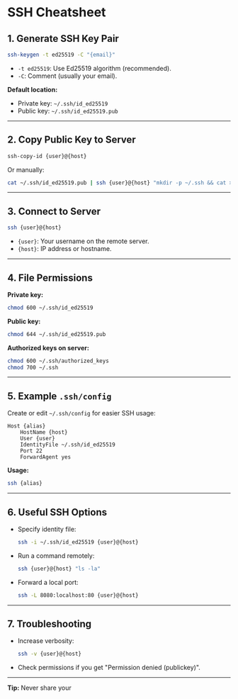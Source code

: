 # SSH Cheatsheet

## 1. Generate SSH Key Pair

```sh
ssh-keygen -t ed25519 -C "{email}"
```

- `-t ed25519`: Use Ed25519 algorithm (recommended).
- `-C`: Comment (usually your email).

**Default location:**  

- Private key: `~/.ssh/id_ed25519`  
- Public key: `~/.ssh/id_ed25519.pub`

---

## 2. Copy Public Key to Server

```sh
ssh-copy-id {user}@{host}
```

Or manually:

```sh
cat ~/.ssh/id_ed25519.pub | ssh {user}@{host} "mkdir -p ~/.ssh && cat >> ~/.ssh/authorized_keys"
```

---

## 3. Connect to Server

```sh
ssh {user}@{host}
```

- `{user}`: Your username on the remote server.
- `{host}`: IP address or hostname.

---

## 4. File Permissions

**Private key:**  

```sh
chmod 600 ~/.ssh/id_ed25519
```

**Public key:**  

```sh
chmod 644 ~/.ssh/id_ed25519.pub
```

**Authorized keys on server:**  

```sh
chmod 600 ~/.ssh/authorized_keys
chmod 700 ~/.ssh
```

---

## 5. Example `.ssh/config`

Create or edit `~/.ssh/config` for easier SSH usage:

```sshconfig
Host {alias}
    HostName {host}
    User {user}
    IdentityFile ~/.ssh/id_ed25519
    Port 22
    ForwardAgent yes
```

**Usage:**

```sh
ssh {alias}
```

---

## 6. Useful SSH Options

- Specify identity file:

  ```sh
  ssh -i ~/.ssh/id_ed25519 {user}@{host}
  ```

- Run a command remotely:

  ```sh
  ssh {user}@{host} "ls -la"
  ```

- Forward a local port:

  ```sh
  ssh -L 8080:localhost:80 {user}@{host}
  ```

---

## 7. Troubleshooting

- Increase verbosity:

  ```sh
  ssh -v {user}@{host}
  ```

- Check permissions if you get "Permission denied (publickey)".

---

**Tip:** Never share your
